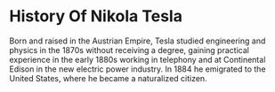# History Of Nikola Tesla
Born and raised in the Austrian Empire, Tesla studied engineering and physics in the 1870s without receiving a degree, gaining practical experience in the early 1880s working in telephony and at Continental Edison in the new electric power industry. In 1884 he emigrated to the United States, where he became a naturalized citizen. 